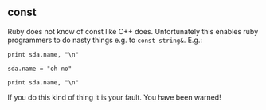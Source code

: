
const
-----

Ruby does not know of const like C++ does. Unfortunately this enables ruby
programmers to do nasty things e.g. to ```const string&```. E.g.:

```
print sda.name, "\n"

sda.name = "oh no"

print sda.name, "\n"
```

If you do this kind of thing it is your fault. You have been warned!

